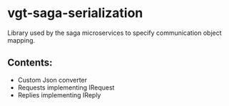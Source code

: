 # vgt-saga-serialization

Library used by the saga microservices to specify communication object mapping.

## Contents:
- Custom Json converter
- Requests implementing IRequest
- Replies implementing IReply